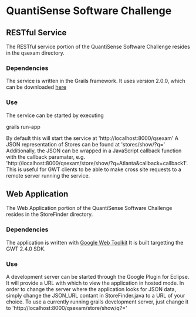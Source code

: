 # QuantiSense Software Challenge

## RESTful Service

The RESTful service portion of the QuantiSense Software Challenge resides in the qsexam directory.

### Dependencies

The service is written in the Grails framework.
It uses version 2.0.0, which can be downloaded [here](grails.org/Download)

### Use
The service can be started by executing

  grails run-app

By default this will start the service at 'http://localhost:8000/qsexam'
A JSON representation of Stores can be found at 'stores/show/?q=<Store Name>'
Additionally, the JSON can be wrapped in a JavaScript callback function with the callback paramater, e.g. 'http://localhost:8000/qsexam/store/show/?q=Atlanta&callback=callback1'. This is useful for GWT clients to be able to make cross site requests to a remote server running the service.

## Web Application

The Web Application portion of the QuantiSense Software Challenge resides in the StoreFinder directory.

### Dependencies

The application is written with [Google Web Toolkit](code.google.com/webtoolkit)
It is built targetting the GWT 2.4.0 SDK.


### Use

A development server can be started through the Google Plugin for Eclipse.
It will provide a URL with which to view the application in hosted mode.
In order to change the server where the application looks for JSON data, simply change the JSON_URL contant in StoreFinder.java to a URL of your choice.
To use a currently running grails development server, just change it to 'http://localhost:8000/qsexam/store/show/q?='
